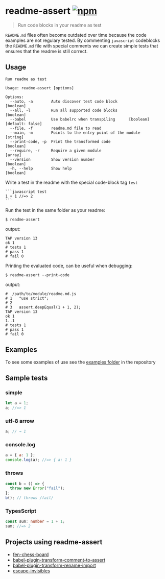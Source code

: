 # readme-assert [![npm][npm-image]][npm-url]

[npm-image]: https://img.shields.io/npm/v/readme-assert.svg?style=flat
[npm-url]: https://npmjs.org/package/readme-assert

> Run code blocks in your readme as test

`README.md` files often become outdated over time because the code
examples are not regulary tested. By commenting `javascript`
codeblocks the `README.md` file with special comments we can create
simple tests that ensures that the readme is still correct.

## Usage

```
Run readme as test

Usage: readme-assert [options]

Options:
  --auto, -a        Auto discover test code block                      [boolean]
  --all, -l         Run all supported code blocks                      [boolean]
  --babel           Use babelrc when transpiling      [boolean] [default: false]
  --file, -f        readme.md file to read
  --main, -m        Points to the entry point of the module             [string]
  --print-code, -p  Print the transformed code                         [boolean]
  --require, -r     Require a given module                               [array]
  --version         Show version number                                [boolean]
  -h, --help        Show help                                          [boolean]
```

Write a test in the readme with the special code-block tag `test`

````
```javascript test
1 + 1 //=> 2
```
````

Run the test in the same folder as your readme:

```
$ readme-assert
```

output:

```
TAP version 13
ok 1
# tests 1
# pass 1
# fail 0
```

Printing the evaluated code, can be useful when debugging:

```
$ readme-assert --print-code
```

output:

```
#  /path/to/module/readme.md.js
# 1   "use strict";
# 2
# 3   assert.deepEqual(1 + 1, 2);
TAP version 13
ok 1
1..1
# tests 1
# pass 1
# fail 0
```

## Examples

To see some examples of use see the [examples folder](https://github.com/laat/readme-assert/tree/master/examples) in the repository

## Sample tests

### simple

```javascript should equal 1
let a = 1;
a; //=> 1
```

### utf-8 arrow

```javascript test utf8 arrow
a; // → 1
```

### console.log

```javascript test console.log
a = { a: 1 };
console.log(a); //=> { a: 1 }
```

### throws

```javascript test throws
const b = () => {
  throw new Error("fail");
};
b(); // throws /fail/
```

### TypesScript

```typescript should add two numbers with typescript
const sum: number = 1 + 1;
sum; //=> 2
```

## Projects using readme-assert

- [fen-chess-board](https://github.com/laat/fen-chess-board)
- [babel-plugin-transform-comment-to-assert](https://github.com/laat/babel-plugin-transform-comment-to-assert)
- [babel-plugin-transform-rename-import](https://github.com/laat/babel-plugin-transform-rename-import)
- [escape-invisibles](https://github.com/laat/escape-invisibles)
